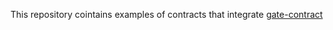 This repository cointains examples of contracts that integrate [gate-contract](https://github.com/Rhaki/inter-chain-gate-core)